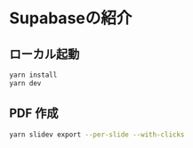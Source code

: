 # Supabaseの紹介

## ローカル起動

```bash
yarn install
yarn dev
```

## PDF 作成

```bash
yarn slidev export --per-slide --with-clicks
```
